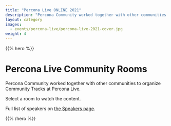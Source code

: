 ```yaml
---
title: "Percona Live ONLINE 2021"
description: "Percona Community worked together with other communities to organize Community Tracks at Percona Live."
layout: category
images:
  - events/percona-live/percona-live-2021-cover.jpg
weight: 4
---
```


{{% hero %}}

# Percona Live Community Rooms

Percona Community worked together with other communities to organize Community Tracks at Percona Live.

Select a room to watch the content.

Full list of speakers on [the Speakers page](/speakers).

{{% /hero %}}